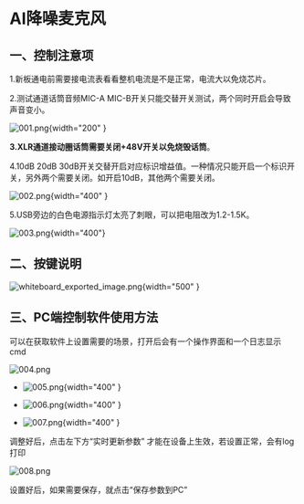 # AI降噪麦克风
## 一、**控制注意项**
1.新板通电前需要接电流表看看整机电流是不是正常，电流大以免烧芯片。

2.测试通道话筒音频MIC-A MIC-B开关只能交替开关测试，两个同时开启会导致声音变小。

![001.png](../../assets/images/aimic/001.png){width="200" }

**3.XLR通道接动圈话筒需要关闭+48V开关以免烧毁话筒**。

4.10dB 20dB 30dB开关交替开启对应标识增益值。一种情况只能开启一个标识开关，另外两个需要关闭。如开启10dB，其他两个需要关闭。

![002.png](../../assets/images/aimic/002.png){width="400" }

5.USB旁边的白色电源指示灯太亮了刺眼，可以把电阻改为1.2-1.5K。

![003.png](../../assets/images/aimic/003.png){width="400"}

[//]: # ({width="400"  style="transform: rotate&#40;90deg&#41;;margin-left:150px;"})
## 二、按键说明

![whiteboard_exported_image.png](../../assets/images/aimic/whiteboard_exported_image.png){width="500" }

## 三、PC端控制软件使用方法
可以在获取软件上设置需要的场景，打开后会有一个操作界面和一个日志显示cmd

![004.png](../../assets/images/aimic/004.png)

<div class="grid cards" markdown>

- ![005.png](../../assets/images/aimic/005.png){width="400" }


- ![006.png](../../assets/images/aimic/006.png){width="400" }


- ![007.png](../../assets/images/aimic/007.png){width="400" }

</div>
调整好后，点击左下方“实时更新参数” 才能在设备上生效，若设置正常，会有log打印

![008.png](../../assets/images/aimic/008.png)

设置好后，如果需要保存，就点击“保存参数到PC”